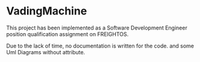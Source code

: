 # VadingMachine
This project has been implemented as a Software Development Engineer position qualification assignment on FREIGHTOS.

Due to the lack of time, no documentation is written for the code.
and some Uml Diagrams without attribute.
